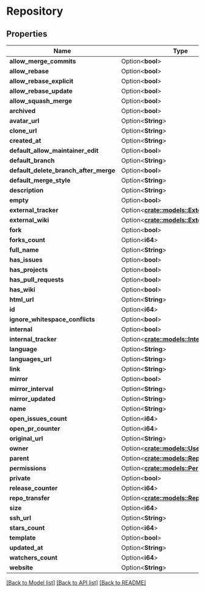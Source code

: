 # Repository

## Properties

Name | Type | Description | Notes
------------ | ------------- | ------------- | -------------
**allow_merge_commits** | Option<**bool**> |  | [optional]
**allow_rebase** | Option<**bool**> |  | [optional]
**allow_rebase_explicit** | Option<**bool**> |  | [optional]
**allow_rebase_update** | Option<**bool**> |  | [optional]
**allow_squash_merge** | Option<**bool**> |  | [optional]
**archived** | Option<**bool**> |  | [optional]
**avatar_url** | Option<**String**> |  | [optional]
**clone_url** | Option<**String**> |  | [optional]
**created_at** | Option<**String**> |  | [optional]
**default_allow_maintainer_edit** | Option<**bool**> |  | [optional]
**default_branch** | Option<**String**> |  | [optional]
**default_delete_branch_after_merge** | Option<**bool**> |  | [optional]
**default_merge_style** | Option<**String**> |  | [optional]
**description** | Option<**String**> |  | [optional]
**empty** | Option<**bool**> |  | [optional]
**external_tracker** | Option<[**crate::models::ExternalTracker**](ExternalTracker.md)> |  | [optional]
**external_wiki** | Option<[**crate::models::ExternalWiki**](ExternalWiki.md)> |  | [optional]
**fork** | Option<**bool**> |  | [optional]
**forks_count** | Option<**i64**> |  | [optional]
**full_name** | Option<**String**> |  | [optional]
**has_issues** | Option<**bool**> |  | [optional]
**has_projects** | Option<**bool**> |  | [optional]
**has_pull_requests** | Option<**bool**> |  | [optional]
**has_wiki** | Option<**bool**> |  | [optional]
**html_url** | Option<**String**> |  | [optional]
**id** | Option<**i64**> |  | [optional]
**ignore_whitespace_conflicts** | Option<**bool**> |  | [optional]
**internal** | Option<**bool**> |  | [optional]
**internal_tracker** | Option<[**crate::models::InternalTracker**](InternalTracker.md)> |  | [optional]
**language** | Option<**String**> |  | [optional]
**languages_url** | Option<**String**> |  | [optional]
**link** | Option<**String**> |  | [optional]
**mirror** | Option<**bool**> |  | [optional]
**mirror_interval** | Option<**String**> |  | [optional]
**mirror_updated** | Option<**String**> |  | [optional]
**name** | Option<**String**> |  | [optional]
**open_issues_count** | Option<**i64**> |  | [optional]
**open_pr_counter** | Option<**i64**> |  | [optional]
**original_url** | Option<**String**> |  | [optional]
**owner** | Option<[**crate::models::User**](User.md)> |  | [optional]
**parent** | Option<[**crate::models::Repository**](Repository.md)> |  | [optional]
**permissions** | Option<[**crate::models::Permission**](Permission.md)> |  | [optional]
**private** | Option<**bool**> |  | [optional]
**release_counter** | Option<**i64**> |  | [optional]
**repo_transfer** | Option<[**crate::models::RepoTransfer**](RepoTransfer.md)> |  | [optional]
**size** | Option<**i64**> |  | [optional]
**ssh_url** | Option<**String**> |  | [optional]
**stars_count** | Option<**i64**> |  | [optional]
**template** | Option<**bool**> |  | [optional]
**updated_at** | Option<**String**> |  | [optional]
**watchers_count** | Option<**i64**> |  | [optional]
**website** | Option<**String**> |  | [optional]

[[Back to Model list]](../README.md#documentation-for-models) [[Back to API list]](../README.md#documentation-for-api-endpoints) [[Back to README]](../README.md)


